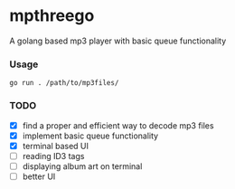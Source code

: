 # mpthreego

A golang based mp3 player with basic queue functionality

### Usage
```
go run . /path/to/mp3files/
```

### TODO
- [x] find a proper and efficient way to decode mp3 files
- [x] implement basic queue functionality
- [x] terminal based UI
- [ ] reading ID3 tags
- [ ] displaying album art on terminal
- [ ] better UI
